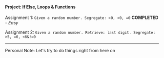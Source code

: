 #### **Project: If Else, Loops & Functions**


Assignment 1: `Given a random number. Segregate: >0, <0, =0`
**COMPLETED** - _Easy_ 

Assignment 2: `Given a random number. Retrieve: last digit. Segregate: >5, =0, <6&!=0`


------------------------------------------------------------------------------------------------------------------------
Personal Note: Let's try to do things right from here on
